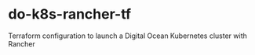 # do-k8s-rancher-tf
Terraform configuration to launch a Digital Ocean Kubernetes cluster with Rancher
